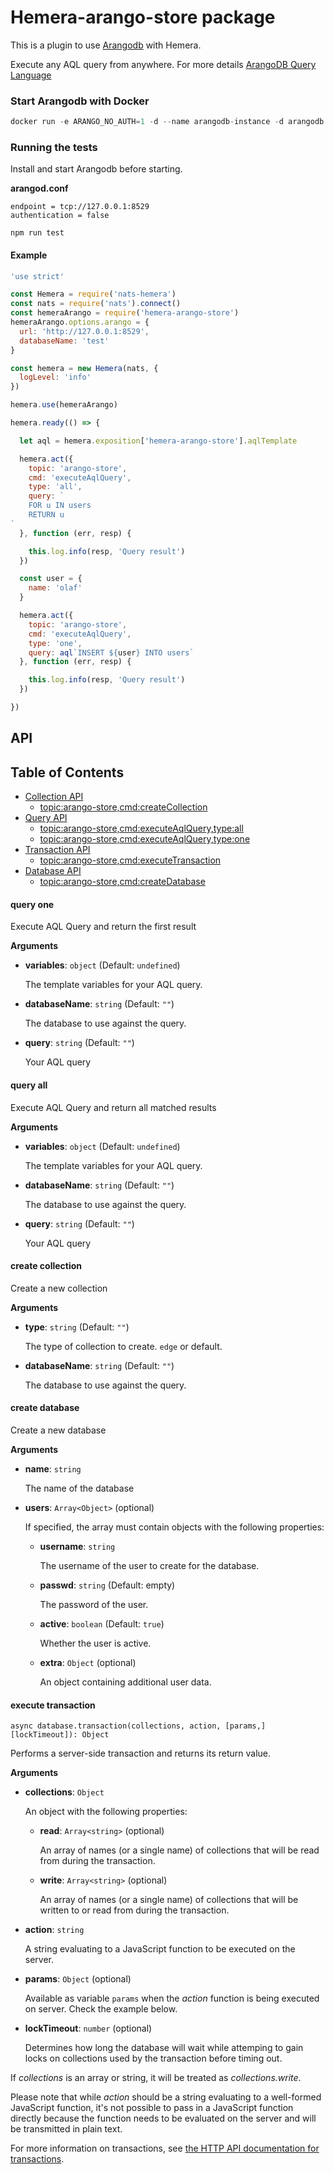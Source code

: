 # Hemera-arango-store package

This is a plugin to use [Arangodb](https://github.com/arangodb) with Hemera.

Execute any AQL query from anywhere. For more details [ArangoDB Query Language](https://www.arangodb.com/why-arangodb/sql-aql-comparison/)

### Start Arangodb with Docker

```js
docker run -e ARANGO_NO_AUTH=1 -d --name arangodb-instance -d arangodb -p 8529:8529
```

### Running the tests

Install and start Arangodb before starting.

**arangod.conf**
```
endpoint = tcp://127.0.0.1:8529
authentication = false
```

```
npm run test
```

#### Example

```js
'use strict'

const Hemera = require('nats-hemera')
const nats = require('nats').connect()
const hemeraArango = require('hemera-arango-store')
hemeraArango.options.arango = {
  url: 'http://127.0.0.1:8529',
  databaseName: 'test'
}

const hemera = new Hemera(nats, {
  logLevel: 'info'
})

hemera.use(hemeraArango)

hemera.ready(() => {

  let aql = hemera.exposition['hemera-arango-store'].aqlTemplate

  hemera.act({
    topic: 'arango-store',
    cmd: 'executeAqlQuery',
    type: 'all',
    query: `
    FOR u IN users
    RETURN u
`
  }, function (err, resp) {

    this.log.info(resp, 'Query result')
  })

  const user = {
    name: 'olaf'
  }

  hemera.act({
    topic: 'arango-store',
    cmd: 'executeAqlQuery',
    type: 'one',
    query: aql`INSERT ${user} INTO users`
  }, function (err, resp) {

    this.log.info(resp, 'Query result')
  })

})
```

## API

## Table of Contents

* [Collection API](#collection-api)
  * [topic:arango-store,cmd:createCollection](#create-collection)
* [Query API](#query-api)
  * [topic:arango-store,cmd:executeAqlQuery,type:all](#query-all)
  * [topic:arango-store,cmd:executeAqlQuery,type:one](#query-one)
* [Transaction API](#transaction-api)
  * [topic:arango-store,cmd:executeTransaction](#execute-transaction)
* [Database API](#database-api)
  * [topic:arango-store,cmd:createDatabase](#create-database)
  
#### query one

 Execute AQL Query and return the first result

**Arguments**

* **variables**: `object` (Default: `undefined`)

  The template variables for your AQL query.

* **databaseName**: `string` (Default: `""`)

  The database to use against the query.

* **query**: `string` (Default: `""`)

  Your AQL query


#### query all

 Execute AQL Query and return all matched results

**Arguments**

* **variables**: `object` (Default: `undefined`)

  The template variables for your AQL query.

* **databaseName**: `string` (Default: `""`)

  The database to use against the query.

* **query**: `string` (Default: `""`)

  Your AQL query


#### create collection

Create a new collection

**Arguments**

* **type**: `string` (Default: `""`)

  The type of collection to create. `edge` or default.

* **databaseName**: `string` (Default: `""`)

  The database to use against the query.

#### create database

Create a new database

**Arguments**

* **name**: `string`

  The name of the database

* **users**: `Array<Object>` (optional)

  If specified, the array must contain objects with the following properties:

  * **username**: `string`

    The username of the user to create for the database.

  * **passwd**: `string` (Default: empty)

    The password of the user.

  * **active**: `boolean` (Default: `true`)

    Whether the user is active.

  * **extra**: `Object` (optional)

    An object containing additional user data.

#### execute transaction

`async database.transaction(collections, action, [params,] [lockTimeout]): Object`

Performs a server-side transaction and returns its return value.

**Arguments**

* **collections**: `Object`

  An object with the following properties:

  * **read**: `Array<string>` (optional)

    An array of names (or a single name) of collections that will be read from during the transaction.

  * **write**: `Array<string>` (optional)

    An array of names (or a single name) of collections that will be written to or read from during the transaction.

* **action**: `string`

  A string evaluating to a JavaScript function to be executed on the server.

* **params**: `Object` (optional)

  Available as variable `params` when the *action* function is being executed on server. Check the example below.

* **lockTimeout**: `number` (optional)

  Determines how long the database will wait while attemping to gain locks on collections used by the transaction before timing out.

If *collections* is an array or string, it will be treated as *collections.write*.

Please note that while *action* should be a string evaluating to a well-formed JavaScript function, it's not possible to pass in a JavaScript function directly because the function needs to be evaluated on the server and will be transmitted in plain text.

For more information on transactions, see [the HTTP API documentation for transactions](https://docs.arangodb.com/latest/HTTP/Transaction/index.html).
